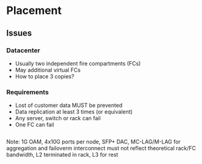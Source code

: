 <!-- .slide: data-state="section-break" id="section-break-6" data-timing="10s" -->
# Placement


<!-- .slide: data-state="normal" id="placement-1" data-timing="20s" data-menu-title="Placement issues" -->
## Issues

### Datacenter <!-- .element: class="fragment" data-fragment-index="0" -->
* <!-- .element: class="fragment" data-fragment-index="1" --> Usually two independent fire compartments (FCs)
* <!-- .element: class="fragment" data-fragment-index="2" --> May additional virtual FCs
* <!-- .element: class="fragment" data-fragment-index="3" --> How to place 3 copies?

### Requirements <!-- .element: class="fragment" data-fragment-index="4" -->
* <!-- .element: class="fragment" data-fragment-index="5" --> Lost of customer data MUST be prevented
* <!-- .element: class="fragment" data-fragment-index="5" --> Data replication at least 3 times (or equivalent)
* <!-- .element: class="fragment" data-fragment-index="5" --> Any server, switch or rack can fail
* <!-- .element: class="fragment" data-fragment-index="5" --> One FC can fail


<!-- .slide: data-state="normal" id="placement-3" data-timing="20s" data-menu-title="3FCs" -->
<div>
  <center><img data-src="images/fc-ceph-EC+3xReplication-color.svg" style="width:85%"></center>
</div>


<!-- .slide: data-state="normal" id="placement-net-2" data-timing="20s" data-menu-title="Network Overview" -->
<div>
  <center><img data-src="images/network-infra-mailplatform.svg" style="width:85%"></center>
</div>

Note: 1G OAM, 4x10G ports per node, SFP+ DAC, MC-LAG/M-LAG for aggregation and failoverm 
      interconnect must not reflect theoretical rack/FC bandwidth, L2 terminated in rack, L3 for rest
